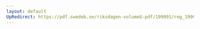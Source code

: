 ```yaml
---
layout: default
UpRedirect: https://pdf.swedeb.se/riksdagen-volumeG-pdf/199091/reg_199091/reg_199091_0412.pdf
---
```

